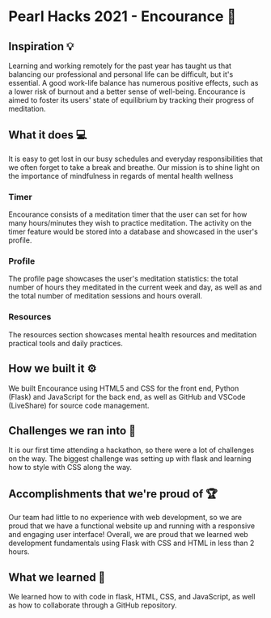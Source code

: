 # Pearl Hacks 2021 - Encourance 🧘

## Inspiration 💡
Learning and working remotely for the past year has taught us 
that balancing our professional and personal life can be difficult, but it's essential. A good work-life balance has numerous positive effects, such as a lower risk of burnout and a better sense of well-being. Encourance is aimed to foster its users' state of equilibrium by tracking their progress of meditation. 

## What it does 💻
It is easy to get lost in our busy schedules and everyday responsibilities that we often forget to take a break and breathe. Our mission is to shine light on the importance of mindfulness in regards of mental health wellness

### Timer
Encourance consists of a meditation timer that the user can set
for how many hours/minutes they wish to practice meditation. 
The activity on the timer feature would be stored into a database
and showcased in the user's profile.
### Profile
The profile page showcases the user's meditation statistics:
the total number of hours they meditated in the current week and day, as well as and the total number of meditation sessions and hours overall.
### Resources
The resources section showcases mental health resources and 
meditation practical tools and daily practices. 

## How we built it ⚙️
We built Encourance using HTML5 and CSS for the front end,
Python (Flask) and JavaScript for the back end, as well as GitHub and VSCode (LiveShare) for source code management.

## Challenges we ran into 🦟
It is our first time attending a hackathon, so there were 
a lot of challenges on the way. The biggest challenge was 
setting up with flask and learning how to style with CSS along the way.

## Accomplishments that we're proud of 🏆
Our team had little to no experience with web development, so 
we are proud that we have a functional website up and running with a responsive and engaging user interface! Overall, we are proud that we learned web development fundamentals using Flask with CSS and HTML in less than 2 hours. 

## What we learned 📖
We learned how to with code in flask, HTML, CSS, and JavaScript, as well as how to collaborate through a GitHub repository.
